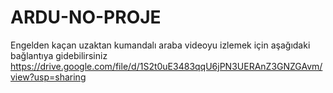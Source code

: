 # ARDU-NO-PROJE
Engelden kaçan uzaktan kumandalı araba
videoyu izlemek için aşağıdaki bağlantıya gidebilirsiniz
https://drive.google.com/file/d/1S2t0uE3483qqU6jPN3UERAnZ3GNZGAvm/view?usp=sharing
